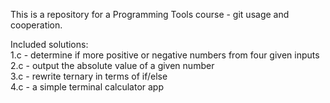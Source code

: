 This is a repository for a Programming Tools course - git usage and cooperation.

Included solutions:  
1.c - determine if more positive or negative numbers from four given inputs  
2.c - output the absolute value of a given number  
3.c - rewrite ternary in terms of if/else  
4.c - a simple terminal calculator app
